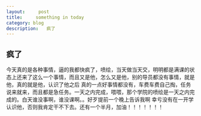```yaml
---
layout:     post
title:     something in today
category: blog
description:   疯了
---
```


## 疯了
今天真的是各种事情，逼的我都快疯了，喷绘，当天做当天交，明明都是满课的状态上还来了这么一个事情，而且又是他，怎么又是他，别的导员都没有事情，就是他，真的就是他，认识了他之后
真的一点好事情都没有，车费车费自己掏，任务说来就来，而且都是急任务。一天之内完成，喂喂，那个学院的喷绘是一天之内完成的。白天谁没事啊，谁没课啊。。好歹提前一个晚上告诉我啊
幸亏没有在一开学认识他，否则我肯定干不下去。还有一个半月，加油！！！！！！！


